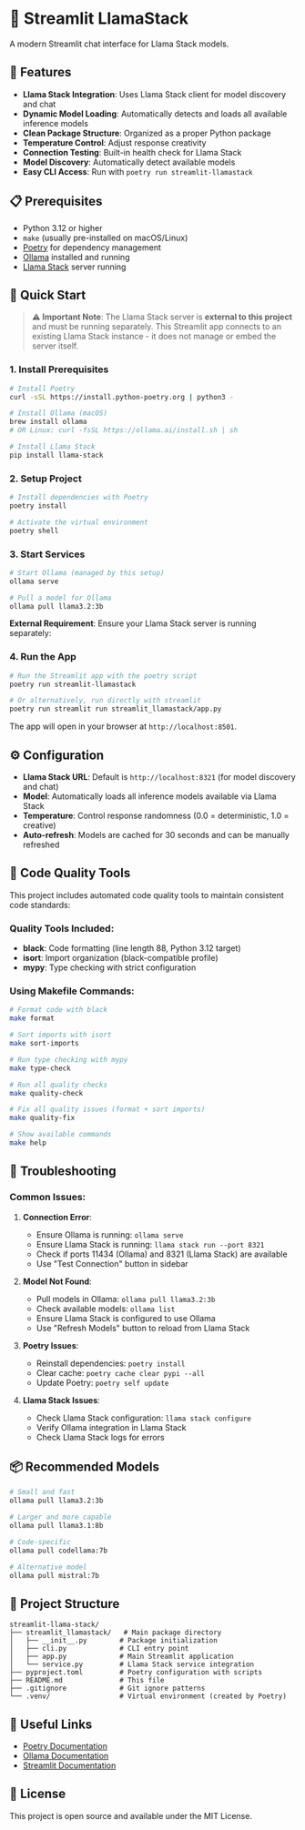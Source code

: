 # 🦙 Streamlit LlamaStack

A modern Streamlit chat interface for Llama Stack models.

## 🚀 Features

- **Llama Stack Integration**: Uses Llama Stack client for model discovery and chat
- **Dynamic Model Loading**: Automatically detects and loads all available inference models
- **Clean Package Structure**: Organized as a proper Python package
- **Temperature Control**: Adjust response creativity
- **Connection Testing**: Built-in health check for Llama Stack
- **Model Discovery**: Automatically detect available models
- **Easy CLI Access**: Run with `poetry run streamlit-llamastack`

## 📋 Prerequisites

- Python 3.12 or higher
- `make` (usually pre-installed on macOS/Linux)
- [Poetry](https://python-poetry.org/) for dependency management
- [Ollama](https://ollama.ai/) installed and running
- [Llama Stack](https://github.com/meta-llama/llama-stack) server running

## 🚀 Quick Start

> **⚠️ Important Note**: The Llama Stack server is **external to this project** and must be running separately. This Streamlit app connects to an existing Llama Stack instance - it does not manage or embed the server itself.

### 1. Install Prerequisites

```bash
# Install Poetry
curl -sSL https://install.python-poetry.org | python3 -

# Install Ollama (macOS)
brew install ollama
# OR Linux: curl -fsSL https://ollama.ai/install.sh | sh

# Install Llama Stack
pip install llama-stack
```

### 2. Setup Project

```bash
# Install dependencies with Poetry
poetry install

# Activate the virtual environment
poetry shell
```

### 3. Start Services

```bash
# Start Ollama (managed by this setup)
ollama serve

# Pull a model for Ollama
ollama pull llama3.2:3b
```

**External Requirement**: Ensure your Llama Stack server is running separately:


### 4. Run the App

```bash
# Run the Streamlit app with the poetry script
poetry run streamlit-llamastack

# Or alternatively, run directly with streamlit
poetry run streamlit run streamlit_llamastack/app.py
```

The app will open in your browser at `http://localhost:8501`.

## ⚙️ Configuration

- **Llama Stack URL**: Default is `http://localhost:8321` (for model discovery and chat)
- **Model**: Automatically loads all inference models available via Llama Stack
- **Temperature**: Control response randomness (0.0 = deterministic, 1.0 = creative)
- **Auto-refresh**: Models are cached for 30 seconds and can be manually refreshed


## 🧹 Code Quality Tools

This project includes automated code quality tools to maintain consistent code standards:

### Quality Tools Included:
- **black**: Code formatting (line length 88, Python 3.12 target)
- **isort**: Import organization (black-compatible profile)
- **mypy**: Type checking with strict configuration

### Using Makefile Commands:

```bash
# Format code with black
make format

# Sort imports with isort
make sort-imports

# Run type checking with mypy
make type-check

# Run all quality checks
make quality-check

# Fix all quality issues (format + sort imports)
make quality-fix

# Show available commands
make help
```

## 🐛 Troubleshooting

### Common Issues:

1. **Connection Error**:
   - Ensure Ollama is running: `ollama serve`
   - Ensure Llama Stack is running: `llama stack run --port 8321`
   - Check if ports 11434 (Ollama) and 8321 (Llama Stack) are available
   - Use "Test Connection" button in sidebar

2. **Model Not Found**:
   - Pull models in Ollama: `ollama pull llama3.2:3b`
   - Check available models: `ollama list`
   - Ensure Llama Stack is configured to use Ollama
   - Use "Refresh Models" button to reload from Llama Stack

3. **Poetry Issues**:
   - Reinstall dependencies: `poetry install`
   - Clear cache: `poetry cache clear pypi --all`
   - Update Poetry: `poetry self update`

4. **Llama Stack Issues**:
   - Check Llama Stack configuration: `llama stack configure`
   - Verify Ollama integration in Llama Stack
   - Check Llama Stack logs for errors

## 📦 Recommended Models

```bash
# Small and fast
ollama pull llama3.2:3b

# Larger and more capable
ollama pull llama3.1:8b

# Code-specific
ollama pull codellama:7b

# Alternative model
ollama pull mistral:7b
```

## 📁 Project Structure

```
streamlit-llama-stack/
├── streamlit_llamastack/   # Main package directory
│   ├── __init__.py        # Package initialization
│   ├── cli.py             # CLI entry point
│   ├── app.py             # Main Streamlit application
│   └── service.py         # Llama Stack service integration
├── pyproject.toml         # Poetry configuration with scripts
├── README.md              # This file
├── .gitignore             # Git ignore patterns
└── .venv/                 # Virtual environment (created by Poetry)
```

## 🔗 Useful Links

- [Poetry Documentation](https://python-poetry.org/docs/)
- [Ollama Documentation](https://ollama.ai/docs)
- [Streamlit Documentation](https://docs.streamlit.io/)

## 📝 License

This project is open source and available under the MIT License. 